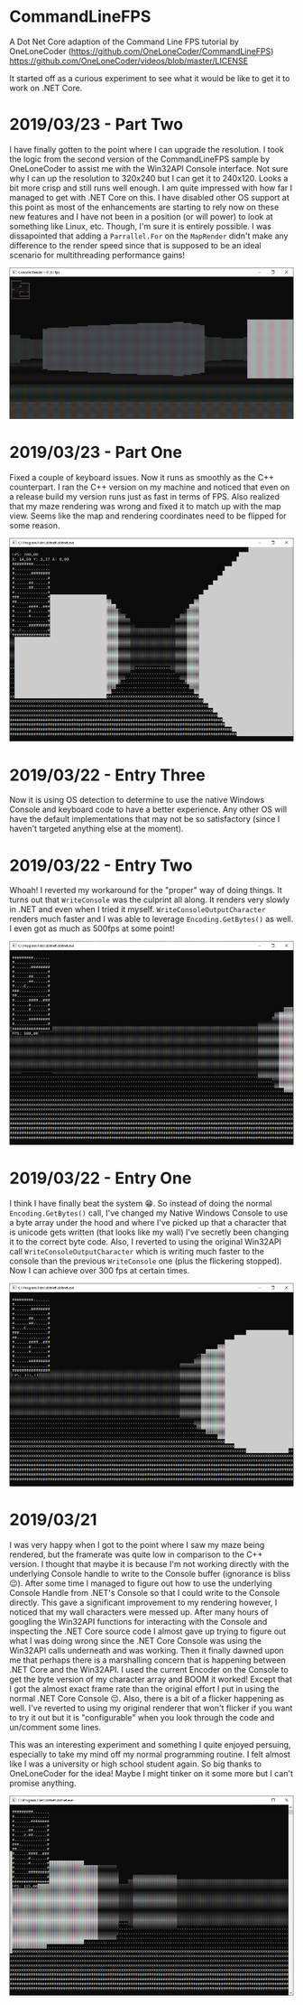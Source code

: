 # CommandLineFPS
A Dot Net Core adaption of the Command Line FPS tutorial by OneLoneCoder (https://github.com/OneLoneCoder/CommandLineFPS)
https://github.com/OneLoneCoder/videos/blob/master/LICENSE

It started off as a curious experiment to see what it would be like to get it to work on .NET Core.

# 2019/03/23 - Part Two
I have finally gotten to the point where I can upgrade the resolution. I took the logic from the second version of the CommandLineFPS
sample by OneLoneCoder to assist me with the Win32API Console interface.
Not sure why I can up the resolution to 320x240 but I can get it to 240x120.
Looks a bit more crisp and still runs well enough. I am quite impressed with how far I managed to get with .NET Core on this.
I have disabled other OS support at this point as most of the enhancements are starting to rely now on these new features and
I have not been in a position (or will power) to look at something like Linux, etc. Though, I'm sure it is entirely possible.
I was dissapointed that adding a `Parrallel.For` on the `MapRender` didn't make any difference to the render speed since that
is supposed to be an ideal scenario for multithreading performance gains!

![Screenshot](Screenshots\Screenshot5.png)

# 2019/03/23 - Part One
Fixed a couple of keyboard issues. Now it runs as smoothly as the C++ counterpart. I ran the C++ version on my machine and noticed that even
on a release build my version runs just as fast in terms of FPS. Also realized that my maze rendering was wrong and fixed it to match up with
the map view. Seems like the map and rendering coordinates need to be flipped for some reason.

![Screenshot](Screenshots\Screenshot4.png)

# 2019/03/22 - Entry Three
Now it is using OS detection to determine to use the native Windows Console and keyboard code to have a better experience.
Any other OS will have the default implementations that may not be so satisfactory (since I haven't targeted anything else at the moment).

# 2019/03/22 - Entry Two
Whoah! I reverted my workaround for the "proper" way of doing things. It turns out that `WriteConsole` was the culprint all along.
It renders very slowly in .NET and even when I tried it myself. `WriteConsoleOutputCharacter` renders much faster and I was able
to leverage `Encoding.GetBytes()` as well. I even got as much as 500fps at some point!

![Screenshot](Screenshots\Screenshot3.png)

# 2019/03/22 - Entry One
I think I have finally beat the system 😁. So instead of doing the normal `Encoding.GetBytes()` call, I've changed my Native Windows
Console to use a byte array under the hood and where I've picked up that a character that is unicode gets written (that looks like my wall)
I've secretly been changing it to the correct byte code. Also, I reverted to using the original Win32API call `WriteConsoleOutputCharacter`
which is writing much faster to the console than the previous `WriteConsole` one (plus the flickering stopped). Now I can achieve over 300 fps
at certain times.

![Screenshot](Screenshots\Screenshot2.png)

# 2019/03/21
I was very happy when I got to the point where I saw my maze being rendered, but the framerate was quite low
in comparison to the C++ version. I thought that maybe it is because I'm not working directly with the
underlying Console handle to write to the Console buffer (ignorance is bliss 😉).
After some time I managed to figure out how to use the underlying Console Handle from .NET's Console so that
I could write to the Console directly. This gave a significant improvement to my rendering however, I noticed
that my wall characters were messed up. After many hours of googling the Win32API functions for interacting
with the Console and inspecting the .NET Core source code I almost gave up trying to figure out what I was doing wrong
since the .NET Core Console was using the Win32API calls underneath and was working.
Then it finally dawned upon me that perhaps there is a marshalling concern that is happening between .NET Core and
the Win32API. I used the current Encoder on the Console to get the byte version of my character array and BOOM it worked!
Except that I got the almost exact frame rate than the original effort I put in using the normal .NET Core Console 😔.
Also, there is a bit of a flicker happening as well. I've reverted to using my original renderer that won't flicker if you want to try it out but it is "configurable" when you look through the code and un/comment some lines.

This was an interesting experiment and something I quite enjoyed persuing, especially to take my mind off my normal programming
routine. I felt almost like I was a university or high school student again. So big thanks to OneLoneCoder for the idea!
Maybe I might tinker on it some more but I can't promise anything.

![Screenshot](Screenshots\Screenshot.png)









